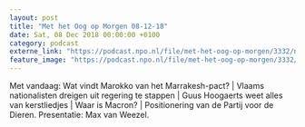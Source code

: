 ```yaml
---
layout: post
title: "Met het Oog op Morgen 08-12-18"
date: Sat, 08 Dec 2018 00:00:00 +0100
category: podcast
externe_link: "https://podcast.npo.nl/file/met-het-oog-op-morgen/3332/nporadio1_met-het-oog-op-morgen_20181208_met-het-oog-op-morgen-08-12-18.mp3"
feature_image: "https://podcast.npo.nl/file/met-het-oog-op-morgen/3332/nporadio1_met-het-oog-op-morgen_20181208_met-het-oog-op-morgen-08-12-18.mp3"
---
```


Met vandaag: Wat vindt Marokko van het Marrakesh-pact? | Vlaams nationalisten dreigen uit regering te stappen | Guus Hoogaerts weet alles van kerstliedjes | Waar is Macron? | Positionering van de Partij voor de Dieren. Presentatie: Max van Weezel.
